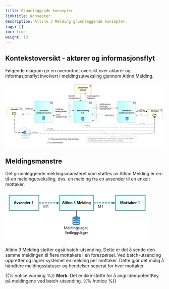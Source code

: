 ```yaml
---
title: Grunnleggende konsepter
linktitle: Konsepter
description: Altinn 3 Melding grunnleggende konsepter.
tags: []
toc: true
weight: 13
---
```


## Kontekstoversikt - aktører og informasjonsflyt

Følgende diagram gir en overordnet oversikt over aktører og informasjonsflyt  involvert i meldingsutveksling gjennom Altinn Melding.

![Kontekstoversikt for Altinn Melding](./altinn3-correspondence-context-diagram.nb.png "Kontekstoversikt for Altinn Melding")

## Meldingsmønstre

Det grunnleggende meldingsmønsteret som støttes av Altinn Melding er en-til-en meldingutveksling,
dvs. en melding fra en avsender til en enkelt mottaker.

![En-til-en meldingutveksling](./altinn3-correspondence-pattern-1-1-messaging.nb.png "En-til-en meldingutveksling")

Altinn 3 Melding støtter også batch-utsending. Dette er det å sende den samme meldingen til flere mottakere i en forespørsel. 
Ved batch-utsending oppretter og lagrer systemet en melding per mottaker. 
Dette gjør det mulig å håndtere meldingsstatuser og hendelser seperat for hver mottaker.

{{% notice warning  %}}
**Merk**: Det er ikke støtte for å angi IdempotentKey på meldingene ved batch-utsending.
{{% /notice %}}